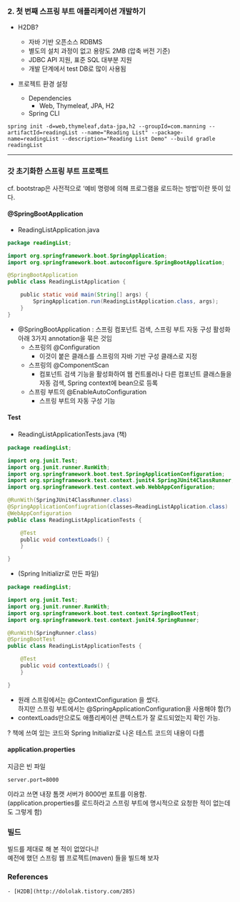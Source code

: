 ### 2. 첫 번째 스프링 부트 애플리케이션 개발하기

- H2DB?
    - 자바  기반 오픈소스 RDBMS
    - 별도의 설치 과정이 없고 용량도 2MB (압축 버전 기준)
    - JDBC API 지원, 표준 SQL 대부분 지원
    - 개발 단계에서 test DB로 많이 사용됨

- 프로젝트 환경 설정
    - Dependencies
        - Web, Thymeleaf, JPA, H2
    - Spring CLI
```
spring init -d=web,thymeleaf,data-jpa,h2 --groupId=com.manning --artifactId=readingList --name="Reading List" --package-name=readingList --description="Reading List Demo" --build gradle readingList
```

---

### 갓 초기화한 스프링 부트 프로젝트
cf. bootstrap은 사전적으로 ‘예비 명령에 의해 프로그램을 로드하는 방법’이란 뜻이 있다.

#### @SpringBootApplication

- ReadingListApplication.java
```java
package readingList;

import org.springframework.boot.SpringApplication;
import org.springframework.boot.autoconfigure.SpringBootApplication;

@SpringBootApplication
public class ReadingListApplication {

    public static void main(String[] args) {
        SpringApplication.run(ReadingListApplication.class, args);
    }
}


```

- @SpringBootApplication : 스프링 컴포넌트 검색, 스프링 부트 자동 구성 활성화
아래 3가지 annotation을 묶은 것임
	- 스프링의 @Configuration
		- 이것이 붙은 클래스를 스프링의 자바 기반 구성 클래스로 지정
	- 스프링의 @ComponentScan
		- 컴포넌트 검색 기능을 활성화하여 웹 컨트롤러나 다른 컴포넌트 클래스들을 자동 검색, Spring context에 bean으로 등록
	- 스프링 부트의 @EnableAutoConfiguration
		- 스프링 부트의 자동 구성 기능

#### Test

- ReadingListApplicationTests.java (책)

```java
package readingList;

import org.junit.Test;
import org.junit.runner.RunWith;
import org.springframework.boot.test.SpringApplicationConfiguration;
import org.springframework.test.context.junit4.SpringJUnit4ClassRunner;
import org.springframework.test.context.web.WebbAppConfiguration;

@RunWith(SpringJUnit4ClassRunner.class)
@SpringApplicationConfiugration(classes=ReadingListApplication.class)
@WebAppConfiguration
public class ReadingListApplicationTests {

    @Test
    public void contextLoads() {
    }

}
```

- (Spring Initializr로 만든 파일)
```java
package readingList;

import org.junit.Test;
import org.junit.runner.RunWith;
import org.springframework.boot.test.context.SpringBootTest;
import org.springframework.test.context.junit4.SpringRunner;

@RunWith(SpringRunner.class)
@SpringBootTest
public class ReadingListApplicationTests {

    @Test
    public void contextLoads() {
    }

}

```
- 원래 스프링에서는 @ContextConfiguration 을 썼다.  
하지만 스프링 부트에서는 @SpringApplicationConfiguration을 사용해야 함(?)  
- contextLoads만으로도 애플리케이션 콘텍스트가 잘 로드되었는지 확인 가능.

? 책에 쓰여 있는 코드와 Spring Initializr로 나온 테스트 코드의 내용이 다름

#### application.properties
지금은 빈 파일
```
server.port=8000
```
이라고 쓰면 내장 톰캣 서버가 8000번 포트를 이용함.  
(application.properties를 로드하라고 스프링 부트에 명시적으로 요청한 적이 없는데도 그렇게 함)  

### 빌드
빌드를 제대로 해 본 적이 없었다니!  
예전에 했던 스프링 웹 프로젝트(maven) 들을 빌드해 보자  




### References
    - [H2DB](http://dololak.tistory.com/285)
	
